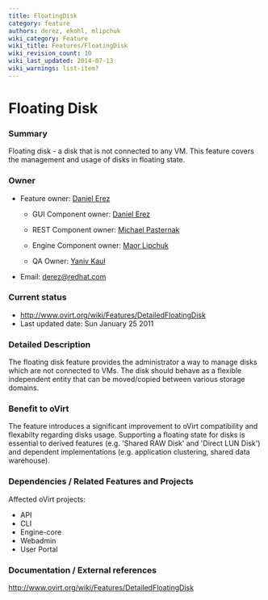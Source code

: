 ```yaml
---
title: FloatingDisk
category: feature
authors: derez, ekohl, mlipchuk
wiki_category: Feature
wiki_title: Features/FloatingDisk
wiki_revision_count: 10
wiki_last_updated: 2014-07-13
wiki_warnings: list-item?
---
```


# Floating Disk

### Summary

Floating disk - a disk that is not connected to any VM.
This feature covers the management and usage of disks in floating state.

### Owner

*   Feature owner: [ Daniel Erez](User:mlipchuk)

    * GUI Component owner: [ Daniel Erez](User:derez)

    * REST Component owner: [ Michael Pasternak](User:mpasternak)

    * Engine Component owner: [ Maor Lipchuk](User:mlipchuk)

    * QA Owner: [ Yaniv Kaul](User:ykaul)

*   Email: derez@redhat.com

### Current status

*   <http://www.ovirt.org/wiki/Features/DetailedFloatingDisk>
*   Last updated date: Sun January 25 2011

### Detailed Description

The floating disk feature provides the administrator a way to manage disks which are not connected to VMs.
The disk should behave as a flexible independent entity that can be moved/copied between various storage domains.

### Benefit to oVirt

The feature introduces a significant improvement to oVirt compatibility and flexabilty regarding disks usage.
Supporting a floating state for disks is essential to derived features (e.g. 'Shared RAW Disk' and 'Direct LUN Disk')
and dependent implementations (e.g. application clustering, shared data warehouse).

### Dependencies / Related Features and Projects

Affected oVirt projects:

*   API
*   CLI
*   Engine-core
*   Webadmin
*   User Portal

### Documentation / External references

<http://www.ovirt.org/wiki/Features/DetailedFloatingDisk>
